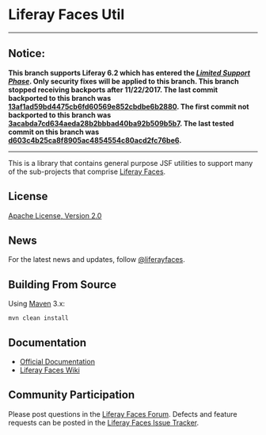 # Liferay Faces Util

---

## Notice:

**This branch supports Liferay 6.2 which has entered the [*Limited Support Phase*](https://www.liferay.com/subscription-services/end-of-life/liferay-portal). Only security fixes will be applied to this branch. This branch stopped receiving backports after 11/22/2017. The last commit backported to this branch was [13af1ad59bd4475cb6fd60569e852cbdbe6b2880](https://github.com/liferay/liferay-faces-util/commit/13af1ad59bd4475cb6fd60569e852cbdbe6b2880).  The first commit not backported to this branch was [3acabda7cd634aeda28b2bbbad40ba92b509b5b7](https://github.com/liferay/liferay-faces-util/commit/3acabda7cd634aeda28b2bbbad40ba92b509b5b7). The last tested commit on this branch was [d603c4b25ca8f8905ac4854554c80acd2fc76be6](https://github.com/liferay/liferay-faces-util/commit/d603c4b25ca8f8905ac4854554c80acd2fc76be6).**

---

This is a library that contains general purpose JSF utilities to support many of the sub-projects that comprise
[Liferay Faces](http://www.liferay.com/community/liferay-projects/liferay-faces/overview).

## License

[Apache License, Version 2.0](http://www.apache.org/licenses/LICENSE-2.0)

## News

For the latest news and updates, follow [@liferayfaces](https://twitter.com/liferayfaces).

## Building From Source

Using [Maven](https://maven.apache.org/) 3.x:

	mvn clean install

## Documentation

* [Official Documentation](http://www.liferay.com/community/liferay-projects/liferay-faces/documentation)
* [Liferay Faces Wiki](http://www.liferay.com/community/wiki/-/wiki/Main/Liferay+Faces)

## Community Participation

Please post questions in the [Liferay Faces Forum](http://www.liferay.com/community/forums/-/message_boards/category/13289027).
Defects and feature requests can be posted in the [Liferay Faces Issue Tracker](http://issues.liferay.com/browse/FACES).